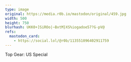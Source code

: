 ```yaml
---
type: image
original: https://media.r0b.io/mastodon/original/459.jpg
width: 500
height: 750
blurhash: UKK0+]SiROo|~BxtM}XS%iogadoe57?G-pV@
refs:
  mastodon_card:
    - https://social.lol/@r0b/113551096402911759
---
```


Top Gear: US Special
